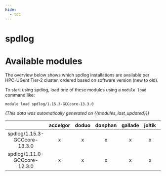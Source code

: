 ```yaml
---
hide:
  - toc
---
```


spdlog
======

# Available modules


The overview below shows which spdlog installations are available per HPC-UGent Tier-2 cluster, ordered based on software version (new to old).

To start using spdlog, load one of these modules using a `module load` command like:

```shell
module load spdlog/1.15.3-GCCcore-13.3.0
```

*(This data was automatically generated on {{modules_last_updated}})*

| |accelgor|doduo|donphan|gallade|joltik|litleo|shinx|
| :---: | :---: | :---: | :---: | :---: | :---: | :---: | :---: |
|spdlog/1.15.3-GCCcore-13.3.0|x|x|x|x|x|x|x|
|spdlog/1.11.0-GCCcore-12.3.0|x|x|x|x|x|x|x|

